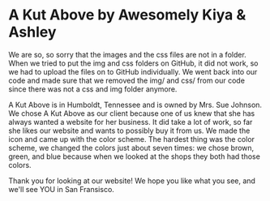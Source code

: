 # A Kut Above by Awesomely Kiya & Ashley

We are so, so sorry that the images and the css files are not in a folder. When we tried to put the img and css folders on GitHub, it did not work, so we had to upload the files on to GitHub individually. We went back into our code and made sure that we removed the img/ and css/ from our code since there was not a css and img folder anymore.

A Kut Above is in Humboldt, Tennessee and is owned by Mrs. Sue Johnson. We chose A Kut Above as our client because one of us knew that she has always wanted a website for her business. It did take a lot of work, so far she likes our website and wants to possibly buy it from us. We made the icon and came up with the color scheme. The hardest thing was the color scheme, we changed the colors just about seven times: we chose brown, green, and blue because when we looked at the shops they both had those colors. 


Thank you for looking at our website! 
We hope you like what you see, and we'll see YOU in San Fransisco.
